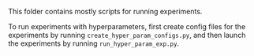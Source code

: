 This folder contains mostly scripts for running experiments.


To run experiments with hyperparameters, first create config files for the experiments by running `create_hyper_param_configs.py`, and then launch the experiments by running `run_hyper_param_exp.py`.
